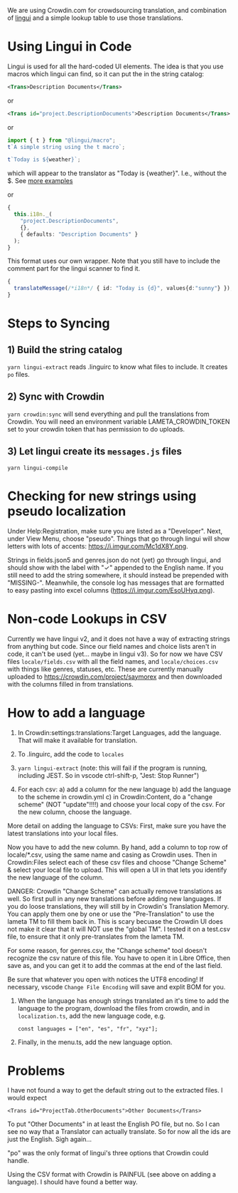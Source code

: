 We are using Crowdin.com for crowdsourcing translation, and combination of [lingui](https://lingui.js.org/) and a simple lookup table to use those translations.

# Using Lingui in Code

Lingui is used for all the hard-coded UI elements. The idea is that you use macros which lingui can find, so it can put the in the string catalog:

```xml
<Trans>Description Documents</Trans>
```

or

```xml
<Trans id="project.DescriptionDocuments">Description Documents</Trans>
```

or

```ts
import { t } from "@lingui/macro";
t`A simple string using the t macro`;
```

```ts
t`Today is ${weather}`;
```

which will appear to the translator as "Today is {weather}". I.e., without the $. See [more examples](https://lingui.js.org/ref/macro.html#examples-of-js-macros)

or

```ts
{
  this.i18n._(
    "project.DescriptionDocuments",
    {},
    { defaults: "Description Documents" }
  );
}
```

This format uses our own wrapper. Note that you still have to include the comment part for the lingui scanner to find it.

```ts
{
  translateMessage(/*i18n*/ { id: "Today is {d}", values{d:"sunny"} });
}
```

# Steps to Syncing

## 1) Build the string catalog

`yarn lingui-extract` reads .linguirc to know what files to include. It creates `po` files.

## 2) Sync with Crowdin

`yarn crowdin:sync` will send everything and pull the translations from Crowdin. You will need an environment variable LAMETA_CROWDIN_TOKEN set to your crowdin token that has permission to do uploads.

## 3) Let lingui create its `messages.js` files

`yarn lingui-compile`

# Checking for new strings using pseudo localization

Under Help:Registration, make sure you are listed as a "Developer". Next, under View Menu, choose "pseudo". Things that go through lingui will show letters with lots of accents: https://i.imgur.com/Mc1dX8Y.png.

Strings in fields.json5 and genres.json do not (yet) go through lingui, and should show with the label with "✓" appended to the English name. If you still need to add the string somewhere, it should instead be prepended with "MISSING-". Meanwhile, the console log has messages that are formatted to easy pasting into excel columns (https://i.imgur.com/EsoUHyq.png).

# Non-code Lookups in CSV

Currently we have lingui v2, and it does not have a way of extracting strings from anything but code. Since our field names and choice lists aren't in code, it can't be used (yet... maybe in lingui v3). So for now we have CSV files `locale/fields.csv` with all the field names, and `locale/choices.csv` with things like genres, statuses, etc. These are currently manually uploaded to https://crowdin.com/project/saymorex and then downloaded with the columns filled in from translations.

# How to add a language

1. In Crowdin:settings:translations:Target Languages, add the language. That will make it available for translation.

1. To .linguirc, add the code to `locales`

1. `yarn lingui-extract` (note: this will fail if the program is running, including JEST. So in vscode ctrl-shift-p, "Jest: Stop Runner")

1. For each csv: a) add a column for the new language b) add the language to the scheme in crowdin.yml c) in Crowdin:Content, do a "change scheme" (NOT "update"!!!!) and choose your local copy of the csv. For the new column, choose the language.

More detail on adding the language to CSVs:
First, make sure you have the latest translations into your local files.

Now you have to add the new column. By hand, add a column to top row of locale/\*.csv, using the same name and casing as Crowdin uses. Then in Crowdin:Files select each of these csv files and choose "Change Scheme" & select your local file to upload. This will open a UI in that lets you identify the new language of the column.

DANGER: Crowdin "Change Scheme" can actually remove translations as well. So first pull in any new translations before adding new languages.
If you do loose translations, they will still by in Crowdin's Translation Memory. You can apply them one by one or use the "Pre-Translation" to use the lameta TM to fill them back in. This is scary becuase the Crowdin UI does not make it clear that it will NOT use the "global TM". I tested it on a test.csv file, to ensure that it only pre-translates from the lameta TM.

For some reason, for genres.csv, the "Change scheme" tool doesn't recognize the csv nature of this file. You have to open it in Libre Office, then save as, and you can get it to add the commas at the end of the last field.

Be sure that whatever you open with notices the UTF8 encoding! If necessary, vscode `Change File Encoding` will save and explit BOM for you.

1. When the language has enough strings translated an it's time to add the language to the program, download the files from crowdin, and in `localization.ts`, add the new language code, e.g.

   `const languages = ["en", "es", "fr", "xyz"];`

1. Finally, in the menu.ts, add the new language option.

# Problems

I have not found a way to get the default string out to the extracted files. I would expect

```
<Trans id="ProjectTab.OtherDocuments">Other Documents</Trans>
```

To put "Other Documents" in at least the English PO file, but no. So I can see no way that a Translator can actually translate. So for now all the ids are just the English. Sigh again...

"po" was the only format of lingui's three options that Crowdin could handle.

Using the CSV format with Crowdin is PAINFUL (see above on adding a language). I should have found a better way.
